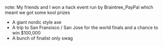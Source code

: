 note:
  My friends and I won a hack event run by Braintree_PayPal which meant we got some kool prizes

  - A giant nordic style axe
  - A trip to San Fransisco / San Jose for the world finals and a chance to win $100,000
  - A bunch of finalist only swag
